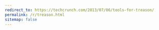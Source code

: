 ```yaml
---
redirect_to: https://techcrunch.com/2013/07/06/tools-for-treason/
permalink: /r/treason.html
sitemap: false
---
```

